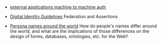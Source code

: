 * [external applications machine to machine auth](https://aws.amazon.com/blogs/security/approaches-for-authenticating-external-applications-in-a-machine-to-machine-scenario/)
* [Digital Identity Guidelines](https://nvlpubs.nist.gov/nistpubs/SpecialPublications/NIST.SP.800-63c.pdf) Federation and Assertions


* [Persona names around the world](https://www.w3.org/International/questions/qa-personal-names) How do people's names differ around the world, and what are the implications of those differences on the design of forms, databases, ontologies, etc. for the Web?
